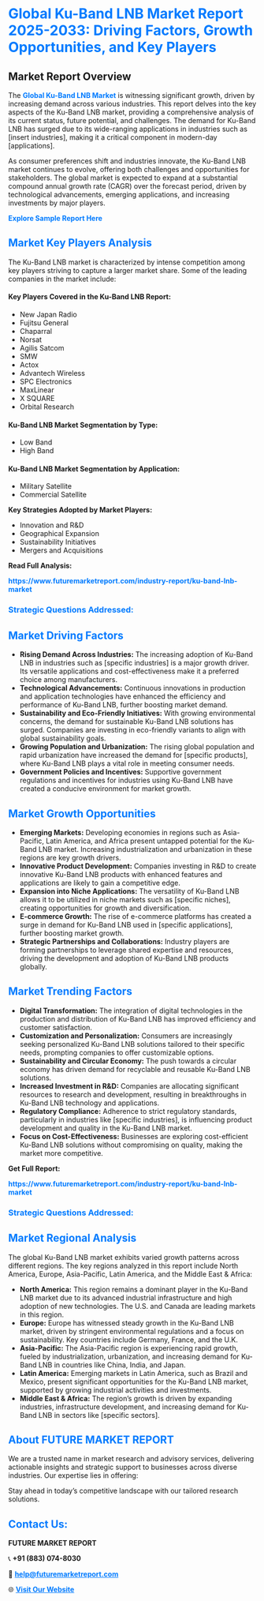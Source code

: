 <h1 style="color: #007BFF;">Global Ku-Band LNB Market Report 2025-2033: Driving Factors, Growth Opportunities, and Key Players</h1>

<section id="overview">
<h2>Market Report Overview</h2>
<p>The <a href="https://www.futuremarketreport.com/industry-report/ku-band-lnb-market" style="color: #007BFF; text-decoration: none;"><strong>Global Ku-Band LNB Market</strong></a> is witnessing significant growth, driven by increasing demand across various industries. This report delves into the key aspects of the Ku-Band LNB market, providing a comprehensive analysis of its current status, future potential, and challenges. The demand for Ku-Band LNB has surged due to its wide-ranging applications in industries such as [insert industries], making it a critical component in modern-day [applications].</p>
<p>As consumer preferences shift and industries innovate, the Ku-Band LNB market continues to evolve, offering both challenges and opportunities for stakeholders. The global market is expected to expand at a substantial compound annual growth rate (CAGR) over the forecast period, driven by technological advancements, emerging applications, and increasing investments by major players.</p>
</section>

<section id="overview">
<p><a href="https://www.futuremarketreport.com/request-sample/reportId=81522" style="color: #007BFF; text-decoration: none;"><strong>Explore Sample Report Here</strong></a></p>
</section>

<section id="key-players">
<h2 style="color: #007BFF;">Market Key Players Analysis</h2>
<p>The Ku-Band LNB market is characterized by intense competition among key players striving to capture a larger market share. Some of the leading companies in the market include:</p>
<h4>Key Players Covered in the Ku-Band LNB Report:</h4>
<ul><li>New Japan Radio</li><li>Fujitsu General</li><li>Chaparral</li><li>Norsat</li><li>Agilis Satcom</li><li>SMW</li><li>Actox</li><li>Advantech Wireless</li><li>SPC Electronics</li><li>MaxLinear</li><li>X SQUARE</li><li>Orbital Research</li></ul>
<h4>Ku-Band LNB Market Segmentation by Type:</h4>
<ul><li>Low Band</li><li>High Band</li></ul>

<h4>Ku-Band LNB Market Segmentation by Application:</h4>
<ul><li>Military Satellite</li><li>Commercial Satellite</li></ul>
<p><strong>Key Strategies Adopted by Market Players:</strong></p>
<ul>
<li>Innovation and R&D</li>
<li>Geographical Expansion</li>
<li>Sustainability Initiatives</li>
<li>Mergers and Acquisitions</li>
</ul>
</section>

<section>
<p><strong>Read Full Analysis: </strong></p><a href="https://www.futuremarketreport.com/industry-report/ku-band-lnb-market" style="color: #007BFF; text-decoration: none;"><strong>https://www.futuremarketreport.com/industry-report/ku-band-lnb-market</strong></a>
<h3 style="color: #007BFF;">Strategic Questions Addressed:</h3>
</section>

<section id="driving-factors">
<h2 style="color: #007BFF;">Market Driving Factors</h2>
<ul>
<li><strong>Rising Demand Across Industries:</strong> The increasing adoption of Ku-Band LNB in industries such as [specific industries] is a major growth driver. Its versatile applications and cost-effectiveness make it a preferred choice among manufacturers.</li>
<li><strong>Technological Advancements:</strong> Continuous innovations in production and application technologies have enhanced the efficiency and performance of Ku-Band LNB, further boosting market demand.</li>
<li><strong>Sustainability and Eco-Friendly Initiatives:</strong> With growing environmental concerns, the demand for sustainable Ku-Band LNB solutions has surged. Companies are investing in eco-friendly variants to align with global sustainability goals.</li>
<li><strong>Growing Population and Urbanization:</strong> The rising global population and rapid urbanization have increased the demand for [specific products], where Ku-Band LNB plays a vital role in meeting consumer needs.</li>
<li><strong>Government Policies and Incentives:</strong> Supportive government regulations and incentives for industries using Ku-Band LNB have created a conducive environment for market growth.</li>
</ul>
</section>

<section id="growth-opportunities">
<h2 style="color: #007BFF;">Market Growth Opportunities</h2>
<ul>
<li><strong>Emerging Markets:</strong> Developing economies in regions such as Asia-Pacific, Latin America, and Africa present untapped potential for the Ku-Band LNB market. Increasing industrialization and urbanization in these regions are key growth drivers.</li>
<li><strong>Innovative Product Development:</strong> Companies investing in R&D to create innovative Ku-Band LNB products with enhanced features and applications are likely to gain a competitive edge.</li>
<li><strong>Expansion into Niche Applications:</strong> The versatility of Ku-Band LNB allows it to be utilized in niche markets such as [specific niches], creating opportunities for growth and diversification.</li>
<li><strong>E-commerce Growth:</strong> The rise of e-commerce platforms has created a surge in demand for Ku-Band LNB used in [specific applications], further boosting market growth.</li>
<li><strong>Strategic Partnerships and Collaborations:</strong> Industry players are forming partnerships to leverage shared expertise and resources, driving the development and adoption of Ku-Band LNB products globally.</li>
</ul>
</section>

<section id="trending-factors">
<h2 style="color: #007BFF;">Market Trending Factors</h2>
<ul>
<li><strong>Digital Transformation:</strong> The integration of digital technologies in the production and distribution of Ku-Band LNB has improved efficiency and customer satisfaction.</li>
<li><strong>Customization and Personalization:</strong> Consumers are increasingly seeking personalized Ku-Band LNB solutions tailored to their specific needs, prompting companies to offer customizable options.</li>
<li><strong>Sustainability and Circular Economy:</strong> The push towards a circular economy has driven demand for recyclable and reusable Ku-Band LNB solutions.</li>
<li><strong>Increased Investment in R&D:</strong> Companies are allocating significant resources to research and development, resulting in breakthroughs in Ku-Band LNB technology and applications.</li>
<li><strong>Regulatory Compliance:</strong> Adherence to strict regulatory standards, particularly in industries like [specific industries], is influencing product development and quality in the Ku-Band LNB market.</li>
<li><strong>Focus on Cost-Effectiveness:</strong> Businesses are exploring cost-efficient Ku-Band LNB solutions without compromising on quality, making the market more competitive.</li>
</ul>
</section>

<section>
<p><strong>Get Full Report: </strong></p><a href="https://www.futuremarketreport.com/industry-report/ku-band-lnb-market" style="color: #007BFF; text-decoration: none;"><strong>https://www.futuremarketreport.com/industry-report/ku-band-lnb-market</strong></a>
<h3 style="color: #007BFF;">Strategic Questions Addressed:</h3>
</section>


<section id="regional-analysis">
<h2 style="color: #007BFF;">Market Regional Analysis</h2>
<p>The global Ku-Band LNB market exhibits varied growth patterns across different regions. The key regions analyzed in this report include North America, Europe, Asia-Pacific, Latin America, and the Middle East & Africa:</p>
<ul>
<li><strong>North America:</strong> This region remains a dominant player in the Ku-Band LNB market due to its advanced industrial infrastructure and high adoption of new technologies. The U.S. and Canada are leading markets in this region.</li>
<li><strong>Europe:</strong> Europe has witnessed steady growth in the Ku-Band LNB market, driven by stringent environmental regulations and a focus on sustainability. Key countries include Germany, France, and the U.K.</li>
<li><strong>Asia-Pacific:</strong> The Asia-Pacific region is experiencing rapid growth, fueled by industrialization, urbanization, and increasing demand for Ku-Band LNB in countries like China, India, and Japan.</li>
<li><strong>Latin America:</strong> Emerging markets in Latin America, such as Brazil and Mexico, present significant opportunities for the Ku-Band LNB market, supported by growing industrial activities and investments.</li>
<li><strong>Middle East & Africa:</strong> The region’s growth is driven by expanding industries, infrastructure development, and increasing demand for Ku-Band LNB in sectors like [specific sectors].</li>
</ul>
</section>

<footer>
<h2 style="color: #007BFF;">About FUTURE MARKET REPORT</h2>
<p>We are a trusted name in market research and advisory services, delivering actionable insights and strategic support to businesses across diverse industries. Our expertise lies in offering:</p>

<p>Stay ahead in today’s competitive landscape with our tailored research solutions.</p>

<h2 style="color: #007BFF;">Contact Us:</h2>
<p><strong>FUTURE MARKET REPORT</strong></p>
<p>📞 <strong>+91 (883) 074-8030</strong></p>
<p>📧 <strong><a href="mailto:help@futuremarketreport.com" style="color: #007BFF;">help@futuremarketreport.com</a></strong></p>
<p>🌐 <strong><a href="https://www.futuremarketreport.com/" style="color: #007BFF;">Visit Our Website</a></strong></p>
</footer>